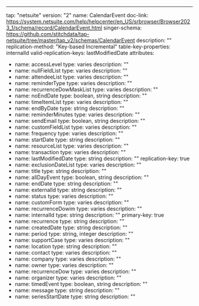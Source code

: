 ---
tap: "netsuite"
version: "2"
name: CalendarEvent
doc-link: https://system.netsuite.com/help/helpcenter/en_US/srbrowser/Browser2023_1/schema/record/CalendarEvent.html
singer-schema: https://github.com/stitchdata/tap-netsuite/tree/master/tap_v2/schemas/CalendarEvent
description: ""
replication-method: "Key-based Incremental"
table-key-properties: internalId
valid-replication-keys: lastModifiedDate
attributes:
- name: accessLevel
  type: varies
  description: ""
- name: nullFieldList
  type: varies
  description: ""
- name: attendeeList
  type: varies
  description: ""
- name: reminderType
  type: varies
  description: ""
- name: recurrenceDowMaskList
  type: varies
  description: ""
- name: noEndDate
  type: boolean, string
  description: ""
- name: timeItemList
  type: varies
  description: ""
- name: endByDate
  type: string
  description: ""
- name: reminderMinutes
  type: varies
  description: ""
- name: sendEmail
  type: boolean, string
  description: ""
- name: customFieldList
  type: varies
  description: ""
- name: frequency
  type: varies
  description: ""
- name: startDate
  type: string
  description: ""
- name: resourceList
  type: varies
  description: ""
- name: transaction
  type: varies
  description: ""
- name: lastModifiedDate
  type: string
  description: ""
  replication-key: true
- name: exclusionDateList
  type: varies
  description: ""
- name: title
  type: string
  description: ""
- name: allDayEvent
  type: boolean, string
  description: ""
- name: endDate
  type: string
  description: ""
- name: externalId
  type: string
  description: ""
- name: status
  type: varies
  description: ""
- name: customForm
  type: varies
  description: ""
- name: recurrenceDowim
  type: varies
  description: ""
- name: internalId
  type: string
  description: ""
  primary-key: true
- name: recurrence
  type: string
  description: ""
- name: createdDate
  type: string
  description: ""
- name: period
  type: string, integer
  description: ""
- name: supportCase
  type: varies
  description: ""
- name: location
  type: string
  description: ""
- name: contact
  type: varies
  description: ""
- name: company
  type: varies
  description: ""
- name: owner
  type: varies
  description: ""
- name: recurrenceDow
  type: varies
  description: ""
- name: organizer
  type: varies
  description: ""
- name: timedEvent
  type: boolean, string
  description: ""
- name: message
  type: string
  description: ""
- name: seriesStartDate
  type: string
  description: ""
